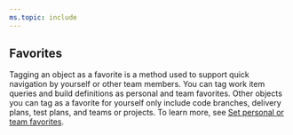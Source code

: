```yaml
---
ms.topic: include
---
```



## Favorites

Tagging an object as a favorite is a method used to support quick navigation by yourself or other team members. You can tag work item queries and build definitions as personal and team favorites. Other objects you can tag as a favorite for yourself only include code branches, delivery plans, test plans, and teams or projects. To learn more, see [Set personal or team favorites](/azure/devops/project/navigation/set-favorites).
